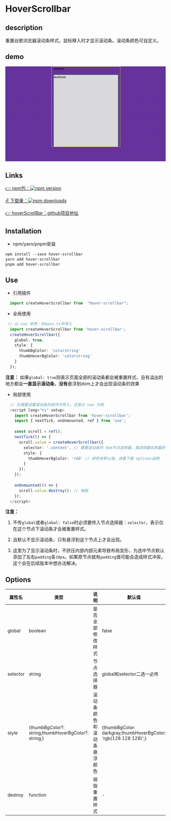 <!--
 * @Author: wangqiaoling
 * @LastEditors: wangqiaoling
 * @Description: 
-->
# HoverScrollbar

## description

重置谷歌浏览器滚动条样式，鼠标移入时才显示滚动条。滚动条颜色可自定义。

## demo

![鼠标悬浮出现滚动条](https://github.com/star-devil/hoverScrollBar/blob/main/src/20250121111739.gif?raw=true)

## Links

[👉 npm包：![npm version](https://img.shields.io/npm/v/hover-scrollbar.svg)](https://www.npmjs.com/package/hover-scrollbar)

[✌️ 下载量：![npm downloads](https://img.shields.io/npm/dm/hover-scrollbar.svg)](https://www.npmjs.com/package/hover-scrollbar)

[👉 hoverScrollBar：github项目地址](https://github.com/star-devil/hoverScrollBar.git)

## Installation

- npm/yarn/pnpm安装

```shell
npm install --save hover-scrollbar
yarn add hover-scrollbar
pnpm add hover-scrollbar
```

## Use

- 引用插件

```js
  import createHoverScrollbar from  "hover-scrollbar";
```

- 全局使用

```ts
 // 以 vue 举例：在main.ts中导入
  import createHoverScrollbar from 'hover-scrollbar';
  createHoverScrollbar({
    global: true,
    style: {
      thumbBgColor: 'colorstring'
      thumbHoverBgColor: 'colorstring'
    }
  });
```

**注意：** 如果`global: true`则表示页面全部的滚动条都会被重置样式，且有溢出的地方都会**一直显示滚动条**，**没有**悬浮到dom上才会出现滚动条的效果

- 局部使用

```ts
  // 在需要设置滚动条的组件内导入，还是以 vue 为例
  <script lang="ts" setup>
    import createHoverScrollbar from 'hover-scrollbar';
    import { nextTick, onUnmounted, ref } from 'vue';

    const scroll = ref();
    nextTick(() => {
      scroll.value = createHoverScrollbar({
        selector: '.content', // 需要滚动条的 dom节点选择器，类选择器名称最好不好重复！
        style: {
          thumbHoverBgColor: 'red' // 颜色有默认值，请看下面 options说明
        }
      });
    });

    onUnmounted(() => {
      scroll.value.destroy(); // 销毁
    });
  </script>
```

**注意：**

  1. 不传`global`或者`global: false`时必须要传入节点选择器：`selector`，表示仅在这个节点下滚动条才会被重置样式。

  2. 且默认不显示滚动条，只有悬浮到这个节点上才会出现。

  3. 这里为了显示滚动条时，不挤压内部内部元素导致布局变形，为选中节点默认添加了左右`padding`各`10px`。如果原节点就有`padding`值可能会造成样式冲突，这个会在后续版本中想办法解决。

## Options

| 属性名 | 类型 | 说明 | 默认值 |
| ------ | ------ | ------ | ------ |
| global | boolean | 是否全部修改样式 | false |
| selector | string | 节点选择器 | global和selector二选一必传 |
| style | {thumbBgColor?: string;thumbHoverBgColor?: string;} | 滚动条颜色和滚动条悬浮颜色 | {thumbBgColor: darkgray;thumbHoverBgColor: 'rgb(128 128 128)';} |
| destroy | function | 销毁重置样式 | - |
